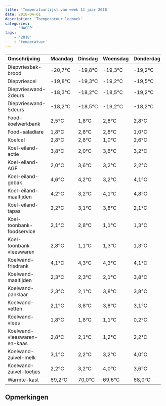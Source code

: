 ```yaml
---
title: 'Temperatuurlijst van week 13 jaar 2018'
date: 2018-04-01
description: 'Themperatuur logboek'
categories:
    - 'HACCP'
tags:
    - '2018'
    - 'temperatuur'
---
```

|Omschrijving|Maandag|Dinsdag|Woensdag|Donderdag|Vrijdag|Zaterdag|Zondag|
|:---|:---|:---|:---|:---|:---|:---|:---|
|Diepvriesbak-brood|-20,7°C|-19,8°C|-19,3°C|-19,2°C|-19,5°C|-20,2°C|-19,2°C|
|Diepvriescel|-19,8°C|-19,3°C|-19,2°C|-19,5°C|-20,2°C|-19,2°C|-19,2°C|
|Diepvrieswand-2deurs|-18,3°C|-18,2°C|-18,5°C|-19,2°C|-18,2°C|-18,2°C|-20,0°C|
|Diepvrieswand-5deurs|-18,2°C|-18,5°C|-19,2°C|-18,2°C|-18,2°C|-20,0°C|-18,4°C|
|Food-koelwerkbank|2,5°C|1,8°C|2,8°C|2,8°C|1,0°C|2,6°C|2,2°C|
|Food-saladiare|1,8°C|2,8°C|2,8°C|1,0°C|2,6°C|2,2°C|1,2°C|
|Koelcel|2,8°C|2,8°C|1,0°C|2,6°C|2,2°C|1,2°C|2,1°C|
|Koel-eiland-actie|3,8°C|2,0°C|3,6°C|3,2°C|2,2°C|3,1°C|3,8°C|
|Koel-eiland-AGF|2,0°C|3,6°C|3,2°C|2,2°C|3,1°C|3,8°C|2,1°C|
|Koel-eiland-gebak|4,6°C|4,2°C|3,2°C|4,1°C|4,8°C|3,1°C|3,3°C|
|Koel-eiland-maaltijden|4,2°C|3,2°C|4,1°C|4,8°C|3,1°C|3,3°C|3,3°C|
|Koel-eiland-tapas|2,2°C|3,1°C|3,8°C|2,1°C|2,3°C|2,3°C|2,1°C|
|Koel-toonbank-foodservice|2,1°C|2,8°C|1,1°C|1,3°C|1,3°C|1,1°C|2,8°C|
|Koel-toonbank-vleeswaren|2,8°C|1,1°C|1,3°C|1,3°C|1,1°C|2,8°C|2,8°C|
|Koelwand-frisdrank|4,1°C|4,3°C|4,3°C|4,1°C|5,8°C|5,8°C|5,1°C|
|Koelwand-maaltijden|2,3°C|2,3°C|2,1°C|3,8°C|3,8°C|3,1°C|2,2°C|
|Koelwand-panklaar|2,3°C|2,1°C|3,8°C|3,8°C|3,1°C|2,2°C|3,2°C|
|Koelwand-vetten|2,1°C|3,8°C|3,8°C|3,1°C|2,2°C|3,2°C|4,0°C|
|Koelwand-vlees|1,8°C|1,8°C|1,1°C|0,2°C|1,2°C|2,0°C|1,6°C|
|Koelwand-vleeswaren-en-kaas|2,8°C|2,1°C|1,2°C|2,2°C|3,0°C|2,6°C|1,0°C|
|Koelwand-zuivel-melk|3,1°C|2,2°C|3,2°C|4,0°C|3,6°C|2,0°C|2,3°C|
|Koelwand-zuivel-toetjes|2,2°C|3,2°C|4,0°C|3,6°C|2,0°C|2,3°C|3,8°C|
|Warmte-kast|69,2°C|70,0°C|69,6°C|68,0°C|68,3°C|69,8°C|69,8°C|

## Opmerkingen



